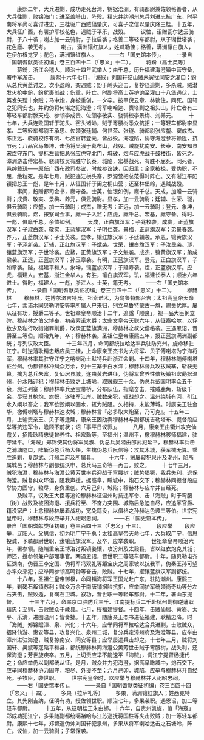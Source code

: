 <!-- { "loadSidebar": true } -->
　　康熙二年，大兵进剿，成功走死台湾，锦据浯洲。有骑都尉兼佐领格善者，从大兵往剿，败锦海门；进至盖峙山，阵殁。精忠并约潮州总兵刘进忠抗广东，时平南将军尚可喜讨进忠，三桂驱广西贼偪肇庆，可喜子之信以肇庆降三桂。十五年，大兵征广西，有署护军校花色，遇贼于平乐，战殁。
　　议恤，诏赠瓦尔达云骑尉，子八十袭；喇占加一云骑尉，子拉启袭；格善二等轻车都尉，从子瑚世塔袭；花色廕、袭无考。
　　喇占，满洲镶红旗人，姓瓜勒佳；格善，满洲镶白旗人，姓伊尔根觉罗；花色，满洲镶红旗人。
　　——右「国史馆本传」。
　　--录自「国朝耆献类征初编」卷三百四十二（「忠义」十二）。
　　蒋鈖（高士英等）
　　蒋鈖，浙江会稽人。顺治十四年武举人；由千总，历升福建海澄镇中营守备，署中军游击。
　　康熙十六年七月，「海寇」刘国轩结山贼朱寅扰同安之灌口；鈖从总兵黄蓝讨之。次小盈岭，突遇贼；鈖于岭头迎击，复抄径追剿，多杀贼。贼潜发火枪中鈖，鈖犹裹创战；伤重，阵亡。时副将高士英护饷至灌口十八堡遇伏，士英发矢殪十余贼；马中炮，身被重创，一夕卒。披甲倪云章、林锁住，同死。国轩之犯同安也，并约伪将何堪之犯海澄；将军喇哈达、赉塔剿之祖头山，阵亡者有二等轻车都尉滕天成、参领李成贵、佐领李敬实、骁骑校李景梅、刘养元。
　　十七年，大兵连败国轩于驼头、密头诸岭，贼于弯腰树悉众抗拒；一等轻车都尉李显孝、二等轻车都尉王承思、佐领张廷辅、何世荣、张璲、骑都尉张应鳌、窦成杰、陈正远、骁骑校佟有明、七品官韩登元，皆战殁。海澄陷，协守海澄参将赖陞，抗节死；八品官马象坤，击伪将吴淑于葛布山，战殁。贼旋扰南安、长泰，南安知县宋煜守东门、提标左营把总张应虎守北门，城破，煜与应虎战于鼓楼街，皆死之。漳洲游击傅宏基、骁骑校吴有胜守长泰，城陷，宏基战死、有胜不屈死。同死者，邑绅戴玑——原任广西布政司参议，时裁参议缺，因归里；全家被掠，受伪职，不屈，绝粒死。是年七月，贼犯连江栱头寨，罗源营把总范得时阵亡。又有浙江平阳镇把总王一彪，是年十月，从征国轩于闽之桐山营；还至林堡岭，遇贼战殁。
　　事闻，鈖赠都司佥书，廕守备。士英，恤银如例，廕千总。天成，加赠一云骑尉；成贵、敬实、景梅、养元，俱云骑尉。显孝，加一云骑尉；廷辅、世荣、璲，俱云骑尉；应鳌，加一云骑尉；成杰，赠无考；正远，加一云骑尉；登元、象坤，俱云骑尉。煜，按察司佥事，廕一子入监；应虎，廕千总。宏基，廕守备。得时、一彪，俱廕千总。余恤如例。
　　天成，正白旗汉军；子兆枚袭。成贵，正蓝旗汉军；子淑白袭。敬实，正蓝旗汉军；子明仁袭。景梅，正蓝旗汉军；弟景春袭。养元，正蓝旗汉军；子士英袭。显孝，镶红旗汉军；子廷辅袭。承恩，镶黄旗汉军；子泽新袭。廷辅，正红旗汉军；子斌袭。世荣，镶白旗汉军；子汝民袭。璲，镶蓝旗汉军；子世珍袭。应鳌，正黄旗汉军；子文魁袭。成杰，镶黄旗汉军；弟成梁袭。正远，正蓝旗汉军；孙玉章袭。有明，正蓝旗汉军。登元，正白旗汉军，子如章袭。陛，福建平和人。象坤，镶蓝旗汉军；子延寿袭。煜，正蓝旗汉军。应虎，福建人。宏基，浙江金华人。有胜，镶白旗汉军。玑，福建长泰人；顺治六年进士。得时，福建人。一彪，浙江人。士英，籍无考。
　　——右「国史馆本传」。
　　--录自「国朝耆献类征初编」卷三百四十二（「忠义」十二）。
　　穆赫林
　　穆赫林，姓博尔济吉特氏。祖索诺木，为乌鲁特部台吉；太祖高皇帝天命七年，索诺木同贝勒明安等率所属人户来归，别立乌鲁特蒙古一旗，赐赉优厚。屡从征有功，授爵二等子。世祖章皇帝顺治十二年，追諡「顺良」，视一品大臣例立碑。穆赫林之伯父博奉，初袭索诺木爵；太宗文皇帝天聪六年，从征察哈尔，以俘数少及私行畋猎诸罪削爵，改隶正蓝旗满洲，穆赫林之叔父僧格袭。三遇恩诏，晋爵至三等伯。顺治九年，卒；穆赫林袭。圣祖仁皇帝康熙五年，授正蓝旗满洲副都统；寻列议政大臣。
　　十三年四月，命同都统拉哈达率兵驻防兖州。旋命移驻江宁。时逆藩耿精忠叛应吴三桂，上命康亲王杰书为大将军、贝子傅喇塔为宁海将军，穆赫林率其驻守江宁之喀喇沁土默特兵赴浙江会剿。十四年，穆赫林随傅喇塔征台州。伪都督林冲纠众万余，列十三寨于白水洋；穆赫林督兵攻拔贼寨，斩获无算，擒为总兵朱富，复仙居县城。遂由黄岩进征，伪将军曾养性偕叛镇祖宏勳据温州，分水陆迎犯；穆赫林击败之上塘岭，取贼舰三十余。伪总兵彭国明率众五千余，濒江列寨；穆赫林率兵至宝带桥，分布队伍，指麾奋击，摧贼鹿角，斩级千余，尽获其枪炮、旗帜，遂驻军江岸。贼数来犯，辄战却之。温州绕城有河，引江水入闸以畜之；我军欲毁闸以固水，辄为贼阻。久相持，未能薄城。时康亲王驻金华，檄傅喇塔与穆赫林速攻城；穆赫林言『必多取大炮至，乃可克』。十五年二月，上谕责亲王、贝子等迁延，康亲王因劾奏穆赫林与副都统吉勒塔布、提督段应举等抗违军令，瞻顾不前状；诏「事平日议罪」。
　　八月，康亲王由衢州攻克仙霞关，招降耿精忠徒曾养性、祖宏勳等，至福州；温州平，檄穆赫林移师福建，驻守延平。「海贼」郑锦使其伪将军吴淑、伪总兵吴潜由邵武犯延平，穆赫林率兵击之浦塘隘口，阵斩伪总兵杨大任，生擒伪总兵阮信等；攻其木城，获军械无算。乘胜追剿，复邵武、汀州二府及所属县。
　　十六年，贼屡窥犯泉州及潮州，陷所属城邑；穆赫林与副都统沃申、总兵马三奇等一再击，败之。
　　十七年三月，贼犯海澄，穆赫林与海澄公黄芳世率兵迎战于弯腰树；贼势猖獗，我兵失利，退保海澄。贼复纠众环偪，阻我声援，据高阜，瞰城中，炮石交下；穆赫林同提督段应举协力固守，粮尽，身负重创。六月己卯，城陷；穆赫林与应举并自经死。
　　及贼平，议政王大臣等追论穆赫林征温州时抗违军令、击「海贼」时于弯腰〔树〕战败及被困海澄、援兵将至、不奋力突围、城陷后急迫自尽，应追革官爵、籍没家产；上念穆赫林屡着战功，宽免籍没，以僧格之孙赫达色袭三等伯。世宗宪皇帝时，穆赫林与段应举并入祀昭忠祠。
　　——右「国史馆本传」。
　　——录自「国朝耆献类征初编」卷三百四十三（「忠义」十三）。
　　段应举
　　段应举，辽阳人。父思信，初为明广宁千总；太祖高皇帝天命七年，大兵取广宁，信思投诚，予骑都尉世职，隶镶蓝旗汉军。及卒，应举袭职。
　　世祖章皇帝顺治六年，署参领。随端重亲王博洛讨叛镇姜镶，攻汾州及太榖县，皆以红衣炮克其城；师还，授参领兼户部理事官。两遇恩诏，晋世职二等轻车都尉。十年，随贝勒屯齐征湖南，伪晋王李定国、伪将军冯双礼等距宝庆之周家坡以抗我军，伪秦王孙可望亦率众来犯；应举同参领高鸣钟等奋击，败贼。十七年，擢镶蓝旗汉军副都统。
　　十八年，圣祖仁皇帝御极，命同镇海将军王国光赴广东，驻防潮州。康熙三年，剿碣石叛镇苏利；贼众万余于南唐铺据险抗拒，应举同护军统领尚奇功等分左右夹击，贼败遁，复碣石卫城。叙功，晋世职一等轻车都尉。十二年，署山东提督。
　　十三年六月，命率京口驻防兵三千、江南提标兵二千赴杭州剿御逆藩耿精忠；至则，击败贼众于嵊县。七月，授福建提督。十四年，击贼仙居、黄岩、太平、乐清，进围温州；皆奏捷。十五年，随康亲王杰书进征福建，耿精忠降。时「海贼」郑锦踞漳、泉、兴化；十六年，应举同将军拉哈达合兵进剿，击败贼众，招降仙游、惠安等县，攻复兴化、泉州二城，复分兵定漳州府及海澄等县。应举由漳州进驻海澄，贼复掠南安、同安等县；应举屡遣兵击却之。十七年三月，贼将刘国轩、吴淑等寇陷平和县，都统穆赫林同海澄公黄芳世击贼于弯腰树，战失利，还保海澄；芳世旋疾卒。五月，上切责应举不能速平「海贼」，调江宁提督杨捷代之；命应举仍以副都统从征。是月，贼众并力犯海澄，据高阜瞰城中，炮石交下。应举同穆赫林协力固守，粮尽、外援不至；六月己卯，城陷，应举与穆赫林并自经死。子牧臣，袭世职。
　　世宗宪皇帝时，以应举与穆赫林并入祀昭忠祠。
　　——右「国史馆本传」。
　　——录自「国朝耆献类征初编」卷三百四十四（「忠义」十四）。
　　多果（拉萨礼等）
　　多果，满洲镶红旗人；姓西克特立。其先刚吉纳，征明有功，授佐领世职。顺治七年，多果袭职。遇恩诏，加二等轻车都尉。
　　十五年，从征明桂王朱由榔。十六年，自贵州凯旋，值「海寇」郑成功犯江宁，多果随副都统噶褚哈与江苏巡抚蒋国柱等夹击败贼；加一等轻车都尉。康熙十七年，郑锦遣伪帅刘国轩犯泉州，多果从将军喇哈达击之石塘岭，阵亡。议恤，加一云骑尉；子常保袭。
